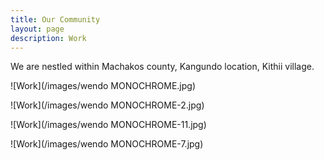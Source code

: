 ```yaml
---
title: Our Community
layout: page
description: Work
---
```

We are nestled within Machakos county, Kangundo location, Kithii village.

![Work](/images/wendo MONOCHROME.jpg)

![Work](/images/wendo MONOCHROME-2.jpg)

![Work](/images/wendo MONOCHROME-11.jpg)

![Work](/images/wendo MONOCHROME-7.jpg)



